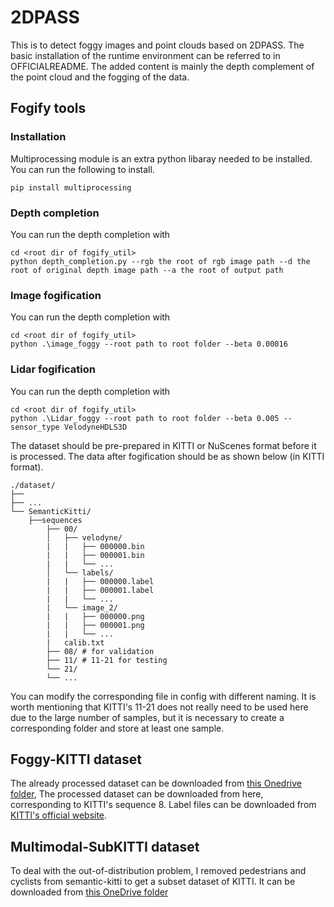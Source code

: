 # 2DPASS

This is to detect foggy images and point clouds based on 2DPASS. The basic installation of the runtime environment can be referred to in OFFICIALREADME. The added content is mainly the depth complement of the point cloud and the fogging of the data.


## Fogify tools
### Installation

Multiprocessing module is an extra python libaray needed to be installed. You can run the following to install.
```shell script 
pip install multiprocessing
```


### Depth completion
You can run the depth completion with
```shell script
cd <root dir of fogify_util>
python depth_completion.py --rgb the root of rgb image path --d the root of original depth image path --a the root of output path
```

### Image fogification
You can run the depth completion with
```shell script
cd <root dir of fogify_util>
python .\image_foggy --root path to root folder --beta 0.00016 
```

### Lidar fogification
You can run the depth completion with
```shell script
cd <root dir of fogify_util>
python .\Lidar_foggy --root path to root folder --beta 0.005 --sensor_type VelodyneHDLS3D
```
The dataset should be pre-prepared in KITTI or NuScenes format before it is processed. The data after fogification should be as shown below (in KITTI format).
```
./dataset/
├── 
├── ...
└── SemanticKitti/
    ├──sequences
        ├── 00/           
        │   ├── velodyne/	
        |   |	├── 000000.bin
        |   |	├── 000001.bin
        |   |	└── ...
        │   └── labels/ 
        |   |   ├── 000000.label
        |   |   ├── 000001.label
        |   |   └── ...
        |   └── image_2/ 
        |   |   ├── 000000.png
        |   |   ├── 000001.png
        |   |   └── ...
        |   calib.txt
        ├── 08/ # for validation
        ├── 11/ # 11-21 for testing
        └── 21/
	    └── ...
```
You can modify the corresponding file in config with different naming. It is worth mentioning that KITTI's 11-21 does not really need to be used here due to the large number of samples, but it is necessary to create a corresponding folder and store at least one sample.


## Foggy-KITTI dataset

The already processed dataset can be downloaded from [this Onedrive folder](https://nusu-my.sharepoint.com/:f:/r/personal/e1011066_u_nus_edu/Documents/Foggy-KITTI?csf=1&web=1&e=hQbVjW), The processed dataset can be downloaded from here, corresponding to KITTI's sequence 8. Label files can be downloaded from [KITTI's official website](http://semantic-kitti.org/dataset.html).

## Multimodal-SubKITTI dataset

To deal with the out-of-distribution problem, I removed pedestrians and cyclists from semantic-kitti to get a subset dataset of KITTI. It can be downloaded from [this OneDrive folder](https://nusu-my.sharepoint.com/:f:/r/personal/e1011066_u_nus_edu/Documents/KITTI?csf=1&web=1&e=8T5OUG)
